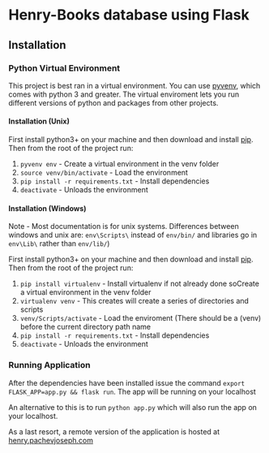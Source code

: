 # Henry-Books database using Flask

## Installation

### Python Virtual Environment

This project is best ran in a virtual environment. You can use [pyvenv][2],
which comes with python 3 and greater. The virtual enviroment lets you run
different versions of python and packages from other projects.

#### Installation (Unix)

First install python3+ on your machine and then download and install [pip][1].
Then from the root of the project run:

1. `pyvenv env` - Create a virtual environment in the venv folder
2. `source venv/bin/activate` - Load the environment
3. `pip install -r requirements.txt` - Install dependencies
4. `deactivate` - Unloads the environment


#### Installation (Windows)
Note - Most documentation is for unix systems. Differences between windows and unix are: `env\Scripts\` instead of `env/bin/` and libraries go in `env\Lib\` rather than `env/lib/`)

First install python3+ on your machine and then download and install [pip][1].
Then from the root of the project run:

1. `pip install virtualenv` - Install virtualenv if not already done soCreate a virtual environment in the venv folder
2. `virtualenv venv` - This creates will create a series of directories and scripts
3. `venv/Scripts/activate` - Load the enviroment (There should be a (venv) before the current directory path name
4. `pip install -r requirements.txt` - Install dependencies
5. `deactivate` - Unloads the environment



### Running Application

After the dependencies have been installed issue the command `export FLASK_APP=app.py && flask run`. The app will be running on your localhost

An alternative to this is to run `python app.py` which will also run the app on your localhost. 


As a last resort, a remote version of the application is hosted at [henry.pachevjoseph.com](http://henry.pachevjoseph.com)


[1]: https://pip.pypa.io/en/latest/installing/
[2]: https://docs.python.org/3/using/scripts.html
